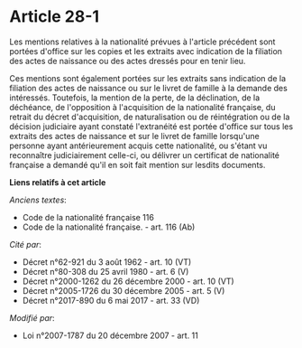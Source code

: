 # Article 28-1

Les mentions relatives à la nationalité prévues à l'article précédent sont portées d'office sur les copies et les extraits
avec indication de la filiation des actes de naissance ou des actes dressés pour en tenir lieu.

Ces mentions sont également portées sur les extraits sans indication de la filiation des actes de naissance ou sur le livret
de famille à la demande des intéressés. Toutefois, la mention de la perte, de la déclination, de la déchéance, de
l'opposition à l'acquisition de la nationalité française, du retrait du décret d'acquisition, de naturalisation ou de
réintégration ou de la décision judiciaire ayant constaté l'extranéité est portée d'office sur tous les extraits des actes de
naissance et sur le livret de famille lorsqu'une personne ayant antérieurement acquis cette nationalité, ou s'étant vu
reconnaître judiciairement celle-ci, ou délivrer un certificat de nationalité française a demandé qu'il en soit fait mention
sur lesdits documents.

**Liens relatifs à cet article**

_Anciens textes_:

  - Code de la nationalité française 116
  - Code de la nationalité française. - art. 116 (Ab)

_Cité par_:

  - Décret n°62-921 du 3 août 1962 - art. 10 (VT)
  - Décret n°80-308 du 25 avril 1980 - art. 6 (V)
  - Décret n°2000-1262 du 26 décembre 2000 - art. 10 (VT)
  - Décret n°2005-1726 du 30 décembre 2005 - art. 5 (V)
  - Décret n°2017-890 du 6 mai 2017 - art. 33 (VD)

_Modifié par_:

  - Loi n°2007-1787 du 20 décembre 2007 - art. 11
